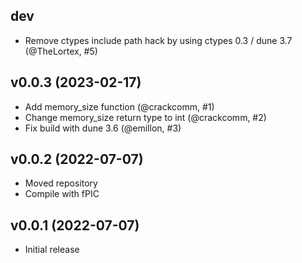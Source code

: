 ## dev

* Remove ctypes include path hack by using ctypes 0.3 / dune 3.7 (@TheLortex, #5)

## v0.0.3 (2023-02-17)

* Add memory_size function (@crackcomm, #1)
* Change memory_size return type to int (@crackcomm, #2)
* Fix build with dune 3.6 (@emillon, #3)

## v0.0.2 (2022-07-07)

* Moved repository
* Compile with fPIC

## v0.0.1 (2022-07-07)

* Initial release
